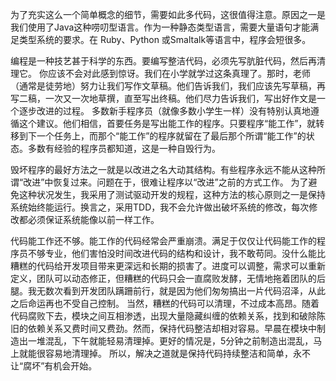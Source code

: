 为了充实这么一个简单概念的细节，需要如此多代码，这很值得注意。原因之一是我们使用了Java这种唠叨型语言。作为一种静态类型语言，需要大量语句才能满足类型系统的要求。在 Ruby、Python 或Smaltalk等语言中，程序会短很多。

编程是一种技艺甚于科学的东西。要编写整洁代码，必须先写肮脏代码，然后再清理它。
你应该不会对此感到惊讶。我们在小学就学过这条真理了。那时，老师（通常是徒劳地）努力让我们写作文草稿。他们告诉我们，我们应该先写草稿，再写二稿，一次又一次地草撰，直至写出终稿。他们尽力告诉我们，写出好作文是一个逐步改进的过程。
多数新手程序员（就像多数小学生一样）没有特别认真地遵循这个建议。他们相信，首要任务是写出能工作的程序。只要程序“能工作”，就转移到下一个任务上，而那个“能工作”的程序就留在了最后那个所谓“能工作”的状态。多数有经验的程序员都知道，这是一种自毁行为。

毁坏程序的最好方法之一就是以改进之名大动其结构。有些程序永远不能从这种所谓“改进”中恢复过来。问题在于，很难让程序以“改进”之前的方式工作。
为了避免这种状况发生，我采用了测试驱动开发的规程，这种方法的核心原则之一是保持系统始终能运行。换言之，采用TDD，我不会允许做出破坏系统的修改，每次修改都必须保证系统能像以前一样工作。

代码能工作还不够。能工作的代码经常会严重崩溃。满足于仅仅让代码能工作的程序员不够专业，他们害怕没时间改进代码的结构和设计，我不敢苟同。没什么能比糟糕的代码给开发项目带来更深远和长期的损害了。进度可以调整，需求可以重新定义，团队可以动态修正，但糟糕的代码只会一直腐败发酵，无情地拖着团队的后腿。我无数次看到开发团队蹒跚前行，就是因为他们匆匆搞出一片代码沼泽，从此之后命运再也不受自己控制。
当然，糟糕的代码可以清理，不过成本高昂。随着代码腐败下去，模块之间互相渗透，出现大量隐藏纠缠的依赖关系，找到和破除陈旧的依赖关系又费时间又费劲。然而，保持代码整洁却相对容易。早晨在模块中制造出一堆混乱，下午就能轻易清理掉。更好的情况是，5分钟之前制造出混乱，马上就能很容易地清理掉。
所以，解决之道就是保持代码持续整洁和简单，永不让“腐坏”有机会开始。